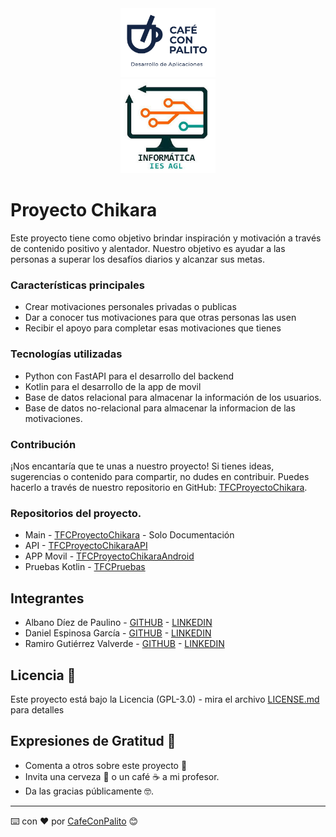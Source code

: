 <div align="center">
<img src="./logo-rb.png"  style="width: 30%"  />
<br>
<img src="./departamento-logo.png" style="width: 30%"  />
</div>

# Proyecto Chikara

Este proyecto tiene como objetivo brindar inspiración y motivación a través de contenido positivo y alentador. Nuestro objetivo es ayudar a las personas a superar los desafíos diarios y alcanzar sus metas.

### Características principales

- Crear motivaciones personales privadas o publicas
- Dar a conocer tus motivaciones para que otras personas las usen
- Recibir el apoyo para completar esas motivaciones que tienes

### Tecnologías utilizadas

- Python con FastAPI para el desarrollo del backend
- Kotlin para el desarrollo de la app de movil
- Base de datos relacional para almacenar la información de los usuarios.
- Base de datos no-relacional para almacenar la informacion de las motivaciones.


### Contribución

¡Nos encantaría que te unas a nuestro proyecto! Si tienes ideas, sugerencias o contenido para compartir, no dudes en contribuir. Puedes hacerlo a través de nuestro repositorio en GitHub: [TFCProyectoChikara](https://github.com/CafeConPalito/TFCProyectoChikara).

### Repositorios del proyecto.

* Main - [TFCProyectoChikara](https://github.com/CafeConPalito/TFCProyectoChikara) - Solo Documentación
* API - [TFCProyectoChikaraAPI](https://github.com/CafeConPalito/TFCProyectoChikaraAPI)
* APP Movil - [TFCProyectoChikaraAndroid](https://github.com/CafeConPalito/TFCProyectoChikaraAndroid)
* Pruebas Kotlin - [TFCPruebas](https://github.com/CafeConPalito/TFCPruebas)



## Integrantes
* Albano Díez de Paulino - [GITHUB](https://github.com/TerciodeMarte) - [LINKEDIN](https://www.linkedin.com/in/albano-diez/)
* Daniel Espinosa García - [GITHUB](https://github.com/Daniel-Espinosa) -  [LINKEDIN](https://www.linkedin.com/in/daniel-espinosa-garc%C3%ADa/)
* Ramiro Gutiérrez Valverde - [GITHUB](https://github.com/ramirogvalverde) - [LINKEDIN](https://www.linkedin.com/in/ramirogvalverde/)

## Licencia 📄

Este proyecto está bajo la Licencia (GPL-3.0) - mira el archivo [LICENSE.md](LICENSE.md) para detalles

## Expresiones de Gratitud 🎁

* Comenta a otros sobre este proyecto 📢
* Invita una cerveza 🍺 o un café ☕ a mi profesor. 
* Da las gracias públicamente 🤓.

---
⌨️ con ❤️ por [CafeConPalito](https://github.com/CafeConPalito) 😊
